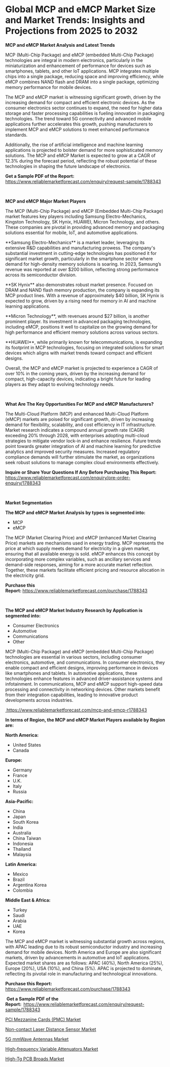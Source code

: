 <p><h1>Global MCP and eMCP Market Size and Market Trends: Insights and Projections from 2025 to 2032</h1></p><p><strong>MCP and eMCP Market Analysis and Latest Trends</strong></p>
<p><p>MCP (Multi-Chip Package) and eMCP (embedded Multi-Chip Package) technologies are integral in modern electronics, particularly in the miniaturization and enhancement of performance for devices such as smartphones, tablets, and other IoT applications. MCP integrates multiple chips into a single package, reducing space and improving efficiency, while eMCP combines NAND flash and DRAM into a single package, optimizing memory performance for mobile devices.</p><p>The MCP and eMCP market is witnessing significant growth, driven by the increasing demand for compact and efficient electronic devices. As the consumer electronics sector continues to expand, the need for higher data storage and faster processing capabilities is fueling innovation in packaging technologies. The trend toward 5G connectivity and advanced mobile applications further accelerates this growth, pushing manufacturers to implement MCP and eMCP solutions to meet enhanced performance standards.</p><p>Additionally, the rise of artificial intelligence and machine learning applications is projected to bolster demand for more sophisticated memory solutions. The MCP and eMCP Market is expected to grow at a CAGR of 12.3% during the forecast period, reflecting the robust potential of these technologies in shaping the future landscape of electronics.</p></p>
<p><strong>Get a Sample PDF of the Report:&nbsp;</strong> <a href="https://www.reliablemarketforecast.com/enquiry/request-sample/1788343?utm_campaign=1998&utm_medium=2&utm_source=Github&utm_content=ia&utm_term=06042025&utm_id=mcp-and-emcp">https://www.reliablemarketforecast.com/enquiry/request-sample/1788343</a></p>
<p>&nbsp;</p>
<p><strong>MCP and eMCP Major Market Players</strong></p>
<p><p>The MCP (Multi-Chip Package) and eMCP (Embedded Multi-Chip Package) market features key players including Samsung Electro-Mechanics, Kingston Technology, SK Hynix, HUAWEI, Micron Technology, and others. These companies are pivotal in providing advanced memory and packaging solutions essential for mobile, IoT, and automotive applications.</p><p>**Samsung Electro-Mechanics** is a market leader, leveraging its extensive R&D capabilities and manufacturing prowess. The company's substantial investment in cutting-edge technologies has positioned it for significant market growth, particularly in the smartphone sector where demand for high-density memory solutions is soaring. In 2023, Samsung’s revenue was reported at over $200 billion, reflecting strong performance across its semiconductor division.</p><p>**SK Hynix** also demonstrates robust market presence. Focused on DRAM and NAND flash memory production, the company is expanding its MCP product lines. With a revenue of approximately $40 billion, SK Hynix is expected to grow, driven by a rising need for memory in AI and machine learning applications.</p><p>**Micron Technology**, with revenues around $27 billion, is another prominent player. Its investment in advanced packaging technologies, including eMCP, positions it well to capitalize on the growing demand for high performance and efficient memory solutions across various sectors.</p><p>**HUAWEI**, while primarily known for telecommunications, is expanding its footprint in MCP technologies, focusing on integrated solutions for smart devices which aligns with market trends toward compact and efficient designs.</p><p>Overall, the MCP and eMCP market is projected to experience a CAGR of over 10% in the coming years, driven by the increasing demand for compact, high-capacity devices, indicating a bright future for leading players as they adapt to evolving technology needs.</p></p>
<p>&nbsp;</p>
<p><strong>What Are The Key Opportunities For MCP and eMCP Manufacturers?</strong></p>
<p><p>The Multi-Cloud Platform (MCP) and enhanced Multi-Cloud Platform (eMCP) markets are poised for significant growth, driven by increasing demand for flexibility, scalability, and cost efficiency in IT infrastructure. Market research indicates a compound annual growth rate (CAGR) exceeding 20% through 2028, with enterprises adopting multi-cloud strategies to mitigate vendor lock-in and enhance resilience. Future trends point towards greater integration of AI and machine learning for predictive analytics and improved security measures. Increased regulatory compliance demands will further stimulate the market, as organizations seek robust solutions to manage complex cloud environments effectively.</p></p>
<p><strong>Inquire or Share Your Questions If Any Before Purchasing This Report:</strong> <a href="https://www.reliablemarketforecast.com/enquiry/pre-order-enquiry/1788343?utm_campaign=1998&utm_medium=2&utm_source=Github&utm_content=ia&utm_term=06042025&utm_id=mcp-and-emcp">https://www.reliablemarketforecast.com/enquiry/pre-order-enquiry/1788343</a></p>
<p>&nbsp;</p>
<p><strong>Market Segmentation</strong></p>
<p><strong>The MCP and eMCP Market Analysis by types is segmented into:</strong></p>
<p><ul><li>MCP</li><li>eMCP</li></ul></p>
<p><p>The MCP (Market Clearing Price) and eMCP (enhanced Market Clearing Price) markets are mechanisms used in energy trading. MCP represents the price at which supply meets demand for electricity in a given market, ensuring that all available energy is sold. eMCP enhances this concept by incorporating more complex variables, such as ancillary services and demand-side responses, aiming for a more accurate market reflection. Together, these markets facilitate efficient pricing and resource allocation in the electricity grid.</p></p>
<p><strong>Purchase this Report:&nbsp;</strong><a href="https://www.reliablemarketforecast.com/purchase/1788343?utm_campaign=1998&utm_medium=2&utm_source=Github&utm_content=ia&utm_term=06042025&utm_id=mcp-and-emcp">https://www.reliablemarketforecast.com/purchase/1788343</a></p>
<p>&nbsp;</p>
<p><strong>The MCP and eMCP Market Industry Research by Application is segmented into:</strong></p>
<p><ul><li>Consumer Electronics</li><li>Automotive</li><li>Communications</li><li>Other</li></ul></p>
<p><p>MCP (Multi-Chip Package) and eMCP (embedded Multi-Chip Package) technologies are essential in various sectors, including consumer electronics, automotive, and communications. In consumer electronics, they enable compact and efficient designs, improving performance in devices like smartphones and tablets. In automotive applications, these technologies enhance features in advanced driver-assistance systems and infotainment. In communications, MCP and eMCP support high-speed data processing and connectivity in networking devices. Other markets benefit from their integration capabilities, leading to innovative product developments across industries.</p></p>
<p><a href="https://www.reliablemarketforecast.com/mcp-and-emcp-r1788343?utm_campaign=1998&utm_medium=2&utm_source=Github&utm_content=ia&utm_term=06042025&utm_id=mcp-and-emcp">&nbsp;https://www.reliablemarketforecast.com/mcp-and-emcp-r1788343</a></p>
<p><strong>In terms of Region, the MCP and eMCP Market Players available by Region are:</strong></p>
<p>
    <p> <strong> North America: </strong>
        <ul>
            <li>United States</li>
            <li>Canada</li>
        </ul>
        </p> 
    <p> <strong> Europe: </strong>
        <ul>
            <li>Germany</li>
            <li>France</li>
            <li>U.K.</li>
            <li>Italy</li>
            <li>Russia</li>
        </ul>
        </p> 
    <p> <strong> Asia-Pacific: </strong>
        <ul>
            <li>China</li>
            <li>Japan</li>
            <li>South Korea</li>
            <li>India</li>
            <li>Australia</li>
            <li>China Taiwan</li>
            <li>Indonesia</li>
            <li>Thailand</li>
            <li>Malaysia</li>
        </ul>
        </p> 
    <p> <strong> Latin America: </strong>
        <ul>
            <li>Mexico</li>
            <li>Brazil</li>
            <li>Argentina Korea</li>
            <li>Colombia</li>
        </ul>
        </p> 
    <p> <strong> Middle East & Africa: </strong>
        <ul>
            <li>Turkey</li>
            <li>Saudi</li>
            <li>Arabia</li>
            <li>UAE</li>
            <li>Korea</li>
        </ul>
    </p>
    </p>
<p><p>The MCP and eMCP market is witnessing substantial growth across regions, with APAC leading due to its robust semiconductor industry and increasing demand for mobile devices. North America and Europe are also significant markets, driven by advancements in automotive and IoT applications. Expected market shares are as follows: APAC (40%), North America (25%), Europe (20%), USA (10%), and China (5%). APAC is projected to dominate, reflecting its pivotal role in manufacturing and technological innovations.</p></p>
<p><strong>Purchase this Report: </strong><a href="https://www.reliablemarketforecast.com/purchase/1788343?utm_campaign=1998&utm_medium=2&utm_source=Github&utm_content=ia&utm_term=06042025&utm_id=mcp-and-emcp">https://www.reliablemarketforecast.com/purchase/1788343</a></p>
<p>&nbsp;<strong>Get a Sample PDF of the Report:&nbsp;&nbsp;</strong><a href="https://www.reliablemarketforecast.com/enquiry/request-sample/1788343?utm_campaign=1998&utm_medium=2&utm_source=Github&utm_content=ia&utm_term=06042025&utm_id=mcp-and-emcp">https://www.reliablemarketforecast.com/enquiry/request-sample/1788343</a></p>
<p><strong></strong></p>
<p><p><a href="https://github.com/Mayankdeswa/Market-Research-Report-List-1/blob/main/pci-mezzanine-cards-pmc-market.md?utm_campaign=1998&utm_medium=2&utm_source=Github&utm_content=ia&utm_term=06042025&utm_id=mcp-and-emcp">PCI Mezzanine Cards (PMC) Market</a></p><p><a href="https://github.com/omduthkevork/Market-Research-Report-List-1/blob/main/non-contact-laser-distance-sensor-market.md?utm_campaign=1998&utm_medium=2&utm_source=Github&utm_content=ia&utm_term=06042025&utm_id=mcp-and-emcp">Non-contact Laser Distance Sensor Market</a></p><p><a href="https://github.com/akramisabtu/Market-Research-Report-List-1/blob/main/5g-mmwave-antennas-market.md?utm_campaign=1998&utm_medium=2&utm_source=Github&utm_content=ia&utm_term=06042025&utm_id=mcp-and-emcp">5G mmWave Antennas Market</a></p><p><a href="https://github.com/cherrivacius/Market-Research-Report-List-1/blob/main/high-frequency-variable-attenuators-market.md?utm_campaign=1998&utm_medium=2&utm_source=Github&utm_content=ia&utm_term=06042025&utm_id=mcp-and-emcp">High-frequency Variable Attenuators Market</a></p><p><a href="https://github.com/mafuzakirju/Market-Research-Report-List-1/blob/main/high-tg-pcb-broads-market.md?utm_campaign=1998&utm_medium=2&utm_source=Github&utm_content=ia&utm_term=06042025&utm_id=mcp-and-emcp">High-Tg PCB Broads Market</a></p></p>